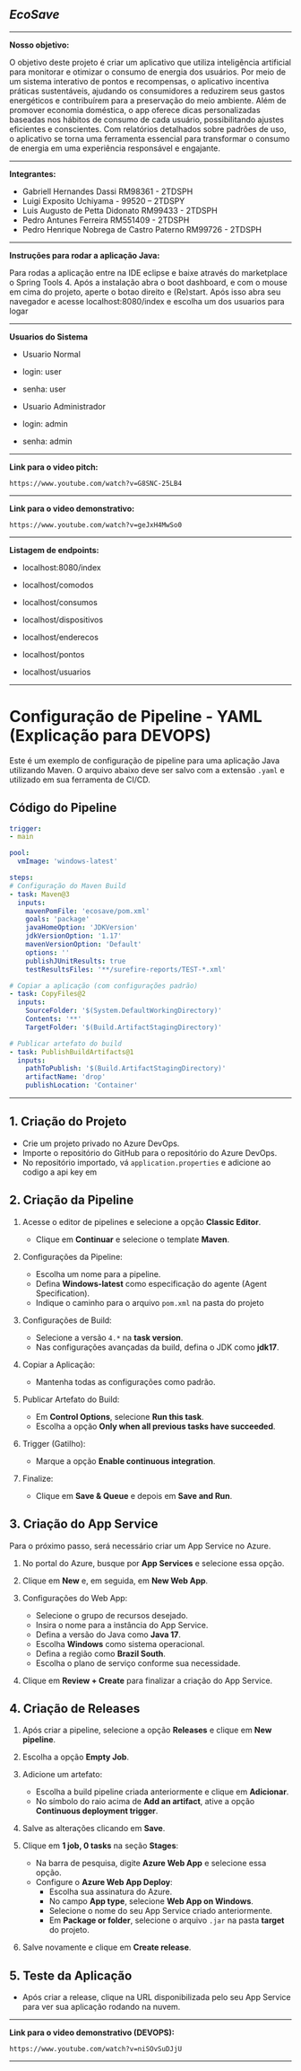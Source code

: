 *EcoSave*
-
***

**Nosso objetivo:**

O objetivo deste projeto é criar um aplicativo que utiliza inteligência artificial para monitorar e otimizar o consumo de energia dos usuários. Por meio de um sistema interativo de pontos e recompensas, o aplicativo incentiva práticas sustentáveis, ajudando os consumidores a reduzirem seus gastos energéticos e contribuírem para a preservação do meio ambiente. Além de promover economia doméstica, o app oferece dicas personalizadas baseadas nos hábitos de consumo de cada usuário, possibilitando ajustes eficientes e conscientes. Com relatórios detalhados sobre padrões de uso, o aplicativo se torna uma ferramenta essencial para transformar o consumo de energia em uma experiência responsável e engajante.

***

**Integrantes:**
- Gabriell Hernandes Dassi RM98361 - 2TDSPH
- Luigi Exposito Uchiyama - 99520 – 2TDSPY
- Luis Augusto de Petta Didonato RM99433 - 2TDSPH
- Pedro Antunes Ferreira RM551409 - 2TDSPH
- Pedro Henrique Nobrega de Castro Paterno RM99726 - 2TDSPH
    
***

**Instruções para rodar a aplicação Java:**

Para rodas a aplicação entre na IDE eclipse e baixe através do marketplace o Spring Tools 4. 
Após a instalação abra o boot dashboard, e com o mouse em cima do projeto, aperte o botao direito e (Re)start. 
Após isso abra seu navegador e acesse localhost:8080/index e escolha um dos usuarios para logar

***

**Usuarios do Sistema**
- Usuario Normal
- login: user
- senha: user

- Usuario Administrador
- login: admin
- senha: admin

***

**Link para o video pitch:**

    https://www.youtube.com/watch?v=G8SNC-25LB4

***

**Link para o video demonstrativo:**

    https://www.youtube.com/watch?v=geJxH4MwSo0

***

**Listagem de endpoints:**
* localhost:8080/index

* localhost/comodos

* localhost/consumos

* localhost/dispositivos

* localhost/enderecos

* localhost/pontos

* localhost/usuarios
***

# Configuração de Pipeline - YAML (Explicação para DEVOPS)

Este é um exemplo de configuração de pipeline para uma aplicação Java utilizando Maven. O arquivo abaixo deve ser salvo com a extensão `.yaml` e utilizado em sua ferramenta de CI/CD.

## Código do Pipeline

```yaml
trigger:
- main

pool:
  vmImage: 'windows-latest'

steps:
# Configuração do Maven Build
- task: Maven@3
  inputs:
    mavenPomFile: 'ecosave/pom.xml' 
    goals: 'package'
    javaHomeOption: 'JDKVersion'
    jdkVersionOption: '1.17'
    mavenVersionOption: 'Default'
    options: ''
    publishJUnitResults: true
    testResultsFiles: '**/surefire-reports/TEST-*.xml'

# Copiar a aplicação (com configurações padrão)
- task: CopyFiles@2
  inputs:
    SourceFolder: '$(System.DefaultWorkingDirectory)'
    Contents: '**'
    TargetFolder: '$(Build.ArtifactStagingDirectory)'

# Publicar artefato do build
- task: PublishBuildArtifacts@1
  inputs:
    pathToPublish: '$(Build.ArtifactStagingDirectory)'
    artifactName: 'drop'
    publishLocation: 'Container'
```
***
## 1. Criação do Projeto

- Crie um projeto privado no Azure DevOps.
- Importe o repositório do GitHub para o repositório do Azure DevOps.
- No repositório importado, vá `application.properties` e adicione ao codigo a api key em

## 2. Criação da Pipeline

1. Acesse o editor de pipelines e selecione a opção **Classic Editor**.
   - Clique em **Continuar** e selecione o template **Maven**.
   
2. Configurações da Pipeline:
   - Escolha um nome para a pipeline.
   - Defina **Windows-latest** como especificação do agente (Agent Specification).
   - Indique o caminho para o arquivo `pom.xml` na pasta do projeto
   
3. Configurações de Build:
   - Selecione a versão `4.*` na **task version**.
   - Nas configurações avançadas da build, defina o JDK como **jdk17**.
   
4. Copiar a Aplicação:
   - Mantenha todas as configurações como padrão.
   
5. Publicar Artefato do Build:
   - Em **Control Options**, selecione **Run this task**.
   - Escolha a opção **Only when all previous tasks have succeeded**.
   
6. Trigger (Gatilho):
   - Marque a opção **Enable continuous integration**.
   
7. Finalize:
   - Clique em **Save & Queue** e depois em **Save and Run**.

## 3. Criação do App Service

Para o próximo passo, será necessário criar um App Service no Azure.

1. No portal do Azure, busque por **App Services** e selecione essa opção.
2. Clique em **New** e, em seguida, em **New Web App**.
3. Configurações do Web App:
   - Selecione o grupo de recursos desejado.
   - Insira o nome para a instância do App Service.
   - Defina a versão do Java como **Java 17**.
   - Escolha **Windows** como sistema operacional.
   - Defina a região como **Brazil South**.
   - Escolha o plano de serviço conforme sua necessidade.
   
4. Clique em **Review + Create** para finalizar a criação do App Service.

## 4. Criação de Releases

1. Após criar a pipeline, selecione a opção **Releases** e clique em **New pipeline**.
2. Escolha a opção **Empty Job**.
3. Adicione um artefato:
   - Escolha a build pipeline criada anteriormente e clique em **Adicionar**.
   - No símbolo do raio acima de **Add an artifact**, ative a opção **Continuous deployment trigger**.
4. Salve as alterações clicando em **Save**.
5. Clique em **1 job, 0 tasks** na seção **Stages**:
   - Na barra de pesquisa, digite **Azure Web App** e selecione essa opção.
   - Configure o **Azure Web App Deploy**:
     - Escolha sua assinatura do Azure.
     - No campo **App type**, selecione **Web App on Windows**.
     - Selecione o nome do seu App Service criado anteriormente.
     - Em **Package or folder**, selecione o arquivo `.jar` na pasta **target** do projeto.
   
6. Salve novamente e clique em **Create release**.

## 5. Teste da Aplicação

- Após criar a release, clique na URL disponibilizada pelo seu App Service para ver sua aplicação rodando na nuvem.

***

**Link para o video demonstrativo (DEVOPS):**

    https://www.youtube.com/watch?v=niSOvSuDJjU

***
